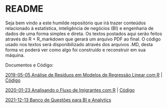 # README

Seja bem vindo a este humilde repositório que irá trazer conteúdos relacionado
à estatística, inteligência de negócios (BI) e engenharia de dados de uma forma
simples e direta. Os textos postados aqui serão feitos através do R + R_markdown
que gerará um arquivo PDF ao final. O código usado nos textos será disponibilizado
através dos arquivos .MD, desta forma vc poderá ver como algo foi construído e
reconstruir em sua máquina.

Documentos e Código:

[2019-05-05 Análise de Resíduos em Modelos de Regressão Linear com R](https://github.com/FranciscoPiccolo/franciscopiccolo.github.io/blob/master/Archive/2019-05-05%20An%C3%A1lise%20de%20Res%C3%ADduos%20em%20Modelos%20de%20Regress%C3%A3o%20Linear%20com%20R.pdf) | [Código](https://github.com/FranciscoPiccolo/franciscopiccolo.github.io/blob/master/Code%20Repository/01.residual_analysis_in_econometric_models_20190905/article.Rmd)

[2020-01-23 Analisando o Fluxo de Imigrantes com R](https://github.com/FranciscoPiccolo/franciscopiccolo.github.io/blob/master/Archive/2020-01-23%20Analisando%20o%20Fluxo%20de%20Imigrantes%20com%20R.pdf) | [Código](https://github.com/FranciscoPiccolo/franciscopiccolo.github.io/blob/master/Code%20Repository/02.analyzing_migration_flow_with_r_20200123/article.Rmd)

[2021-12-13 Banco de Questões para BI e Analytics](https://github.com/FranciscoPiccolo/franciscopiccolo.github.io/blob/master/Archive/2021-12-13%20Banco%20de%20Quest%C3%B5es%20para%20BI%20e%20Analytics.md)

